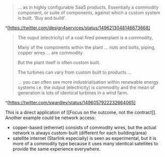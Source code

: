 > ... as in highly configurable SaaS products. Essentially a commodity component, or suite of components, against which a custom system is built. 'Buy and build'. 

^[https://twitter.com/design4services/status/1496213048146673668]


> The ouput (electricity) of a coal fired powerplant is a commodity, 
> 
> Many of the components within the plant ... nuts and bolts, piping, copper wires ... are commodity 
> 
> But the plant itself is often custom built. 
> 
> The turbines can vary from custom built to products ...
> 
> ... you can often see more industrialisation within renewable energy systems i.e. the output (electricity) is commodity and the mean of generation is lots of identical turbines in a wind farm.

^[https://twitter.com/swardley/status/1496057922232664065]

This is a direct application of [[Focus on the outcome, not the contract]]. Another example could be network access:
* copper-based (ethernet) consists of commodity wires, but the actual network is always custom-built (different for each building/area)
* satellite internet (Starlink especially) is seen as experimental, but it is more of a commodity type because it uses many identical satellites to provide the same experience everywhere.